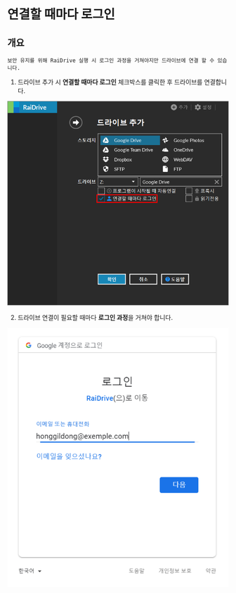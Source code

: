 # 연결할 때마다 로그인  

개요
---

~~~
보안 유지를 위해 RaiDrive 실행 시 로그인 과정을 거쳐야지만 드라이브에 연결 할 수 있습니다.
~~~

1. 드라이브 추가 시 **연결할 때마다 로그인** 체크박스를 클릭한 후 드라이브를 연결합니다.  

![login_checkbox](/login_checkbox.PNG?raw=true)  


2. 드라이브 연결이 필요할 때마다 **로그인 과정**을 거쳐야 합니다.  

![login](/login_google.PNG?raw=true)
